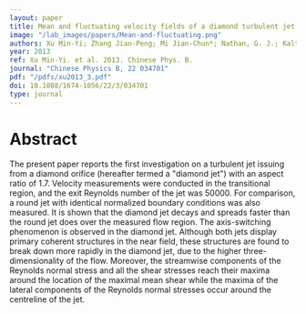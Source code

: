 ```yaml
---
layout: paper
title: Mean and fluctuating velocity fields of a diamond turbulent jet
image: "/lab_images/papers/Mean-and-fluctuating.png"
authors: Xu Min-Yi; Zhang Jian-Peng; Mi Jian-Chun*; Nathan, G. J.; Kalt, P. A. M.
year: 2013
ref: Xu Min-Yi. et al. 2013. Chinese Phys. B.
journal: "Chinese Physics B, 22 034701"
pdf: "/pdfs/xu2013_3.pdf"
doi: 10.1088/1674-1056/22/3/034701
type: journal
---
```


# Abstract

The present paper reports the first investigation on a turbulent jet issuing from a diamond orifice (hereafter termed a "diamond jet") with an aspect ratio of 1.7. Velocity measurements were conducted in the transitional region, and the exit Reynolds number of the jet was 50000. For comparison, a round jet with identical normalized boundary conditions was also measured. It is shown that the diamond jet decays and spreads faster than the round jet does over the measured flow region. The axis-switching phenomenon is observed in the diamond jet. Although both jets display primary coherent structures in the near field, these structures are found to break down more rapidly in the diamond jet, due to the higher three-dimensionality of the flow. Moreover, the streamwise components of the Reynolds normal stress and all the shear stresses reach their maxima around the location of the maximal mean shear while the maxima of the lateral components of the Reynolds normal stresses occur around the centreline of the jet.

